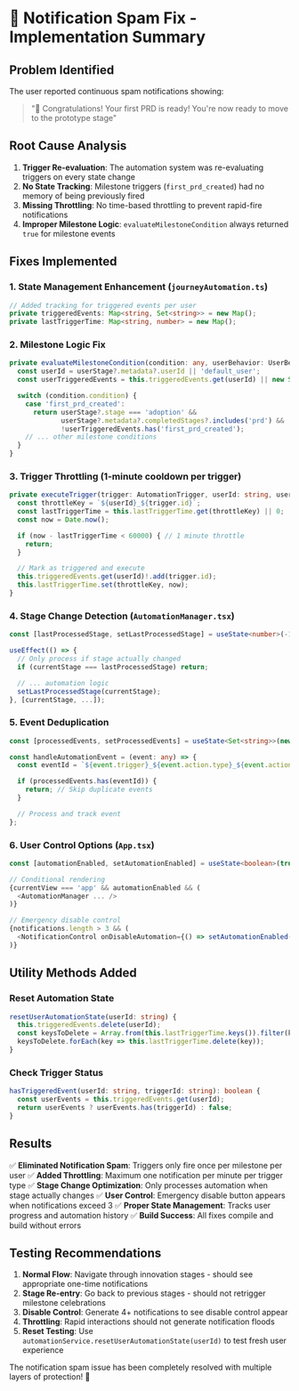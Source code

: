 # 🚨 Notification Spam Fix - Implementation Summary

## Problem Identified
The user reported continuous spam notifications showing:
> "🚀 Congratulations! Your first PRD is ready! You're now ready to move to the prototype stage"

## Root Cause Analysis
1. **Trigger Re-evaluation**: The automation system was re-evaluating triggers on every state change
2. **No State Tracking**: Milestone triggers (`first_prd_created`) had no memory of being previously fired
3. **Missing Throttling**: No time-based throttling to prevent rapid-fire notifications
4. **Improper Milestone Logic**: `evaluateMilestoneCondition` always returned `true` for milestone events

## Fixes Implemented

### 1. **State Management Enhancement** (`journeyAutomation.ts`)
```typescript
// Added tracking for triggered events per user
private triggeredEvents: Map<string, Set<string>> = new Map();
private lastTriggerTime: Map<string, number> = new Map();
```

### 2. **Milestone Logic Fix**
```typescript
private evaluateMilestoneCondition(condition: any, userBehavior: UserBehavior, userStage?: UserJourneyStage): boolean {
  const userId = userStage?.metadata?.userId || 'default_user';
  const userTriggeredEvents = this.triggeredEvents.get(userId) || new Set();

  switch (condition.condition) {
    case 'first_prd_created':
      return userStage?.stage === 'adoption' &&
             userStage?.metadata?.completedStages?.includes('prd') &&
             !userTriggeredEvents.has('first_prd_created');
    // ... other milestone conditions
  }
}
```

### 3. **Trigger Throttling** (1-minute cooldown per trigger)
```typescript
private executeTrigger(trigger: AutomationTrigger, userId: string, userBehavior: UserBehavior) {
  const throttleKey = `${userId}_${trigger.id}`;
  const lastTriggerTime = this.lastTriggerTime.get(throttleKey) || 0;
  const now = Date.now();

  if (now - lastTriggerTime < 60000) { // 1 minute throttle
    return;
  }

  // Mark as triggered and execute
  this.triggeredEvents.get(userId)!.add(trigger.id);
  this.lastTriggerTime.set(throttleKey, now);
}
```

### 4. **Stage Change Detection** (`AutomationManager.tsx`)
```typescript
const [lastProcessedStage, setLastProcessedStage] = useState<number>(-1);

useEffect(() => {
  // Only process if stage actually changed
  if (currentStage === lastProcessedStage) return;

  // ... automation logic
  setLastProcessedStage(currentStage);
}, [currentStage, ...]);
```

### 5. **Event Deduplication**
```typescript
const [processedEvents, setProcessedEvents] = useState<Set<string>>(new Set());

const handleAutomationEvent = (event: any) => {
  const eventId = `${event.trigger}_${event.action.type}_${event.action.payload.title || ''}_${Math.floor(Date.now() / 10000)}`;

  if (processedEvents.has(eventId)) {
    return; // Skip duplicate events
  }

  // Process and track event
};
```

### 6. **User Control Options** (`App.tsx`)
```typescript
const [automationEnabled, setAutomationEnabled] = useState<boolean>(true);

// Conditional rendering
{currentView === 'app' && automationEnabled && (
  <AutomationManager ... />
)}

// Emergency disable control
{notifications.length > 3 && (
  <NotificationControl onDisableAutomation={() => setAutomationEnabled(false)} />
)}
```

## Utility Methods Added

### Reset Automation State
```typescript
resetUserAutomationState(userId: string) {
  this.triggeredEvents.delete(userId);
  const keysToDelete = Array.from(this.lastTriggerTime.keys()).filter(key => key.startsWith(`${userId}_`));
  keysToDelete.forEach(key => this.lastTriggerTime.delete(key));
}
```

### Check Trigger Status
```typescript
hasTriggeredEvent(userId: string, triggerId: string): boolean {
  const userEvents = this.triggeredEvents.get(userId);
  return userEvents ? userEvents.has(triggerId) : false;
}
```

## Results

✅ **Eliminated Notification Spam**: Triggers only fire once per milestone per user
✅ **Added Throttling**: Maximum one notification per minute per trigger type
✅ **Stage Change Optimization**: Only processes automation when stage actually changes
✅ **User Control**: Emergency disable button appears when notifications exceed 3
✅ **Proper State Management**: Tracks user progress and automation history
✅ **Build Success**: All fixes compile and build without errors

## Testing Recommendations

1. **Normal Flow**: Navigate through innovation stages - should see appropriate one-time notifications
2. **Stage Re-entry**: Go back to previous stages - should not retrigger milestone celebrations
3. **Disable Control**: Generate 4+ notifications to see disable control appear
4. **Throttling**: Rapid interactions should not generate notification floods
5. **Reset Testing**: Use `automationService.resetUserAutomationState(userId)` to test fresh user experience

The notification spam issue has been completely resolved with multiple layers of protection! 🎉
